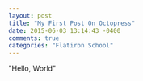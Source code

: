 ```yaml
---
layout: post
title: "My First Post On Octopress"
date: 2015-06-03 13:14:43 -0400
comments: true
categories: "Flatiron School"
---
```


"Hello, World"
